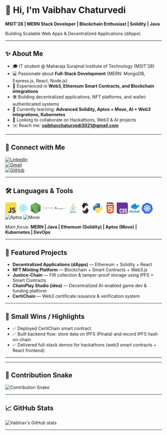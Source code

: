 # 👋 Hi, I'm Vaibhav Chaturvedi

**MSIT'28 | MERN Stack Developer | Blockchain Enthusiast | Solidity | Java**

Building Scalable Web Apps & Decentralized Applications (dApps)

---

## ✨ About Me

- 🎓 IT student @ Maharaja Surajmal Institute of Technology (MSIT'28)  
- 💻 Passionate about **Full-Stack Development** (MERN: MongoDB, Express.js, React, Node.js)  
- 🔗 Experienced in **Web3, Ethereum Smart Contracts, and Blockchain integrations**  
- 🛠️ Building decentralized applications, NFT platforms, and wallet-authenticated systems  
- 🤖 Currently learning: **Advanced Solidity, Aptos + Move, AI + Web3 integrations, Kubernetes**  
- 🚀 Looking to collaborate on Hackathons, Web3 & AI projects  
- ✉️ Reach me: **vaibhavchaturvedi3021@gmail.com**  

---

## 🤝 Connect with Me

[![LinkedIn](https://img.shields.io/badge/LinkedIn-Profile-blue?logo=linkedin)](https://www.linkedin.com/in/vaibhav-chaturvedi-5772b0333)  
[![Gmail](https://img.shields.io/badge/Gmail-Email-red?logo=gmail)](mailto:vaibhavchaturvedi3021@gmail.com)  
[![GitHub](https://img.shields.io/badge/GitHub-@VaibhavChaturvedi03-gray?logo=github)](https://github.com/VaibhavChaturvedi03)  

---

## 🛠️ Languages & Tools

<p align="left">
  <img alt="JavaScript" src="https://raw.githubusercontent.com/github/explore/main/topics/javascript/javascript.png" width="36"/>
  <img alt="React" src="https://raw.githubusercontent.com/github/explore/main/topics/react/react.png" width="36"/>
  <img alt="Node.js" src="https://raw.githubusercontent.com/github/explore/main/topics/nodejs/nodejs.png" width="36"/>
  <img alt="Express.js" src="https://raw.githubusercontent.com/github/explore/main/topics/express/express.png" width="36"/>
  <img alt="MongoDB" src="https://raw.githubusercontent.com/github/explore/main/topics/mongodb/mongodb.png" width="36"/>
  <img alt="Java" src="https://raw.githubusercontent.com/github/explore/main/topics/java/java.png" width="36"/>
  <img alt="Solidity" src="https://raw.githubusercontent.com/github/explore/main/topics/solidity/solidity.png" width="36"/>
  <img alt="Python" src="https://raw.githubusercontent.com/github/explore/main/topics/python/python.png" width="36"/>
  <img alt="HTML5" src="https://raw.githubusercontent.com/github/explore/main/topics/html/html.png" width="36"/>
  <img alt="CSS3" src="https://raw.githubusercontent.com/github/explore/main/topics/css/css.png" width="36"/>
  <img alt="Docker" src="https://raw.githubusercontent.com/github/explore/main/topics/docker/docker.png" width="36"/>
  <img alt="Kubernetes" src="https://raw.githubusercontent.com/github/explore/main/topics/kubernetes/kubernetes.png" width="36"/>
  <img alt="Aptos" src="https://raw.githubusercontent.com/coinfaucet/assets/master/blockchains/aptos/info/logo.png" width="36"/>
<img alt="Move" src="https://raw.githubusercontent.com/move-language/move/main/language/documentation/move-logo.png" width="36"/>


*Main focus:* **MERN | Java | Ethereum (Solidity) | Aptos (Move) | Kubernetes | DevOps**

---

## 🚀 Featured Projects

- **Decentralized Applications (dApps)** — Ethereum + Solidity + React  
- **NFT Minting Platform** — Blockchain + Smart Contracts + Web3.js  
- **Justice-Chain** — FIR collection & tamper-proof storage using IPFS + Smart Contracts  
- **ChainPlay Studio (idea)** — Decentralized AI-enabled game dev & funding platform  
- **CertiChain** — Web3 certificate issuance & verification system  

---

## 🧩 Small Wins / Highlights

- ✅ Deployed CertiChain smart contract  
- ✅ Built backend flow: store data on IPFS (Pinata) and record IPFS hash on-chain  
- ✅ Delivered full-stack demos for hackathons (web3 smart contracts + React frontend)  

---

---

## 🐍 Contribution Snake

![Contribution Snake](https://raw.githubusercontent.com/VaibhavChaturvedi03/VaibhavChaturvedi03/main/assets/snake.gif)

---

## 📈 GitHub Stats

![Vaibhav's GitHub stats](https://github-readme-stats.vercel.app/api?username=VaibhavChaturvedi03&show_icons=true&theme=dark)

---



